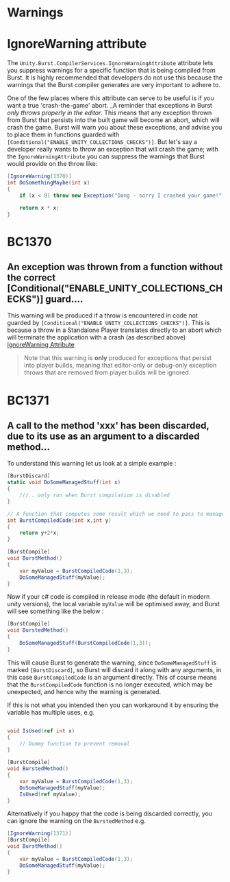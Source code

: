 # Warnings 

# IgnoreWarning attribute

The `Unity.Burst.CompilerServices.IgnoreWarningAttribute` attribute lets you suppress warnings for a specific function that is being compiled from Burst. It is highly recommended that developers do not use this because the warnings that the Burst compiler generates are very important to adhere to.

One of the few places where this attribute can serve to be useful is if you want a true 'crash-the-game' abort. _A reminder that exceptions in Burst _only throws properly in the editor_. This means that any exception thrown from Burst that persists into the built game will become an abort, which will crash the game. Burst will warn you about these exceptions, and advise you to place them in functions guarded with `[Conditional("ENABLE_UNITY_COLLECTIONS_CHECKS")]`. But let's say a developer really wants to throw an exception that will crash the game; with the `IgnoreWarningAttribute` you can suppress the warnings that Burst would provide on the throw like:

```c#
[IgnoreWarning(1370)]
int DoSomethingMaybe(int x)
{
    if (x < 0) throw new Exception("Dang - sorry I crashed your game!");

    return x * x;
}
```

# BC1370

## An exception was thrown from a function without the correct [Conditional("ENABLE_UNITY_COLLECTIONS_CHECKS")] guard....

This warning will be produced if a throw is encountered in code not guarded by `[Conditional("ENABLE_UNITY_COLLECTIONS_CHECKS")]`. This is because a throw in a Standalone Player translates directly to an abort which will terminate the application with a crash (as described above) [IgnoreWarning Attribute](#ignorewarning-attribute)

> Note that this warning is **only** produced for exceptions that persist into player builds, meaning that editor-only or debug-only exception throws that are removed from player builds will be ignored.

# BC1371

## A call to the method 'xxx' has been discarded, due to its use as an argument to a discarded method...

To understand this warning let us look at a simple example :

```c#
[BurstDiscard]
static void DoSomeManagedStuff(int x)
{
    ///.. only run when Burst compilation is disabled
}

// A function that computes some result which we need to pass to managed code
int BurstCompiledCode(int x,int y)
{
    return y+2*x;
}

[BurstCompile]
void BurstMethod()
{
    var myValue = BurstCompiledCode(1,3);
    DoSomeManagedStuff(myValue);
}
```

Now if your c# code is compiled in release mode (the default in modern unity versions), the local variable `myValue` will be optimised away, and Burst will see something like the below :

```c#
[BurstCompile]
void BurstedMethod()
{
    DoSomeManagedStuff(BurstCompiledCode(1,3));
}
```

This will cause Burst to generate the warning, since `DoSomeManagedStuff` is marked `[BurstDiscard]`, so Burst will discard it along with any arguments, in this case `BurstCompiledCode` is an argument directly. This of course means that the `BurstCompiledCode` function is no longer executed, which may be unexpected, and hence why the warning is generated.

If this is not what you intended then you can workaround it by ensuring the variable has multiple uses, e.g. 

```c#

void IsUsed(ref int x)
{
    // Dummy function to prevent removal
}

[BurstCompile]
void BurstedMethod()
{
    var myValue = BurstCompiledCode(1,3);
    DoSomeManagedStuff(myValue);
    IsUsed(ref myValue);
}
```

Alternatively if you happy that the code is being discarded correctly, you can ignore the warning on the `BurstedMethod` e.g. 

```c#
[IgnoreWarning(1371)]
[BurstCompile]
void BurstMethod()
{
    var myValue = BurstCompiledCode(1,3);
    DoSomeManagedStuff(myValue);
}
```
